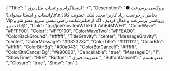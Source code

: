 {
"Title": " اینستاگرام و واتساپ مثل برق ! ⚡️",
"Description": "● پروکسی پرسرعت واتساپ و اینستا میخوای؟\n\nبخاطر درخواست زیاد کاربرا مجدد لینک عضویت کانال Vip پروکسی پرسرعت و فعال کردیم ، اگه از فیلترشکنت راضی نیسی سریع عضو شو و لذت ببر 😎",
"Link": "tg://join?invite=WfhFbtL7xhE4MWE6",
"ColorWave": "#FFFF00",
"Color": "#FF9100",
"ColorWaveTwo": "#FFEA00",
"ColorBackGround": "#ffffff",
"TitleGravity": "center",
"MessageGravity": "center",
"ColorMessage": "#ff323232",
"ColorTitle": "#ff111111",
"ColorBtn": "#ffffff",
"ColorBtnBg": "#00a043",
"ColorBtnCancell": "#ffffff",
"ColorBtnCancellBg": "#e90000",
"Cancellable": "true",
"MessageID": "1",
"ShowTime": "999",
"Button": "   عضویت فوری  ",
"ButtonCancell": " عضو هستم ",
"Closure": "true",
"Show": "on"
}

